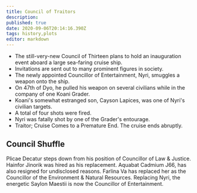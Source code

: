 ```yaml
---
title: Council of Traitors
description: 
published: true
date: 2020-09-06T20:14:16.390Z
tags: history,plots
editor: markdown
---
```


-   The still-very-new Council of Thirteen plans to hold an inauguration event aboard a large sea-faring cruise ship.
-   Invitations are sent out to many prominent figures in society.
-   The newly appointed Councillor of Entertainment, Nyri, smuggles a weapon onto the ship.
-   On 47th of Dyo, he pulled his weapon on several civilians while in the company of one Koani Grader.
-   Koani's somewhat estranged son, Cayson Lapices, was one of Nyri's civilian targets.
-   A total of four shots were fired.
-   Nyri was fatally shot by one of the Grader's entourage.
-   Traitor; Cruise Comes to a Premature End. The cruise ends abruptly.

## Council Shuffle

Plicae Decatur steps down from his position of Councillor of Law & Justice. Hainfor Jinorik was hired as his replacement. Aquabat Cadmium J66, has also resigned for undisclosed reasons. Farlina Va has replaced her as the Councillor of the Environment & Natural Resources. Replacing Nyri, the energetic Saylon Maestii is now the Councillor of Entertainment.